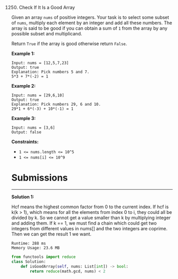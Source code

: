 1250. Check If It Is a Good Array

Given an array `nums` of positive integers. Your task is to select some subset of `nums`, multiply each element by an integer and add all these numbers. The array is said to be good if you can obtain a sum of `1` from the array by any possible subset and multiplicand.

Return `True` if the array is good otherwise return `False`.

 

**Example 1:**
```
Input: nums = [12,5,7,23]
Output: true
Explanation: Pick numbers 5 and 7.
5*3 + 7*(-2) = 1
```

**Example 2:**
```
Input: nums = [29,6,10]
Output: true
Explanation: Pick numbers 29, 6 and 10.
29*1 + 6*(-3) + 10*(-1) = 1
```

**Example 3:**
```
Input: nums = [3,6]
Output: false
```

**Constraints:**

* `1 <= nums.length <= 10^5`
* `1 <= nums[i] <= 10^9`

# Submissions
---
**Solution 1:**

Hcf means the highest common factor from 0 to the current index. If hcf is k(k > 1), which means for all the elements from index 0 to i, they could all be divided by k. So we cannot get a value smaller than k by multiplying integer and adding them. If k == 1, we must find a chain which could get two integers from different values in nums[] and the two integers are coprime. Then we can get the result 1 we want.

```
Runtime: 288 ms
Memory Usage: 23.6 MB
```
```python
from functools import reduce
class Solution:
    def isGoodArray(self, nums: List[int]) -> bool:
        return reduce(math.gcd, nums) < 2
```